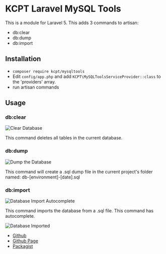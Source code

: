 # KCPT Laravel MySQL Tools

This is a module for Laravel 5.  This adds 3 commands to artisan:
* db:clear
* db:dump
* db:import

## Installation

* `composer require kcpt/mysqltools`
* Edit `config/app.php` and add `KCPT\MySQLToolsServiceProvider::class` to the 'providers' array.
* run artisan commands

## Usage

### db:clear

![Clear Database](https://kcpt19.github.io/laravel-mysqltools/db-clear.png)

This command deletes all tables in the current database.

### db:dump

![Dump the Database](https://kcpt19.github.io/laravel-mysqltools/db-dump.png)

This command will create a .sql dump file in the current project's folder named: db-[environment]-[date].sql

### db:import

![Database Import Autocomplete](https://kcpt19.github.io/laravel-mysqltools/db-import-autocomplete.png)

This command imports the database from a .sql file. This command has autocomplete.

![Database Imported](https://kcpt19.github.io/laravel-mysqltools/db-import.png)



* [Github](https://github.com/KCPT19/laravel-mysqltools)
* [Github Page](https://kcpt19.github.io/laravel-mysqltools/)
* [Packagist](https://packagist.org/packages/kcpt/mysqltools)
